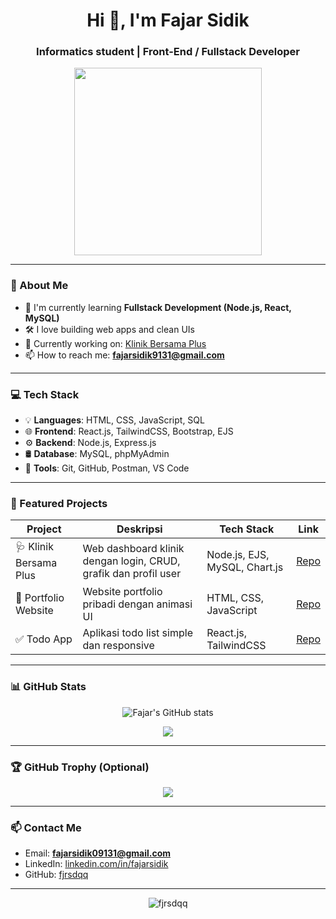 <!-- Profil GitHub README -->

<h1 align="center">Hi 👋, I'm Fajar Sidik</h1>
<h3 align="center">Informatics student | Front-End / Fullstack Developer</h3>

<p align="center">
  <img src="https://media.giphy.com/media/qgQUggAC3Pfv687qPC/giphy.gif" width="300">
</p>

---

### 🧠 About Me

- 🌱 I'm currently learning **Fullstack Development (Node.js, React, MySQL)**
- 🛠 I love building web apps and clean UIs
- 🔭 Currently working on: [Klinik Bersama Plus]([https://github.com/fjrsdqq/klinik-bersama-plus](https://github.com/fjrsdqq/Klinik-Bersama-Plus-Dashboard))
- 📫 How to reach me: **fajarsidik9131@gmail.com**

---

### 💻 Tech Stack

- 💡 **Languages**: HTML, CSS, JavaScript, SQL
- 🌐 **Frontend**: React.js, TailwindCSS, Bootstrap, EJS
- ⚙️ **Backend**: Node.js, Express.js
- 🛢 **Database**: MySQL, phpMyAdmin
- 🧪 **Tools**: Git, GitHub, Postman, VS Code

---

### 🚀 Featured Projects

| Project | Deskripsi | Tech Stack | Link |
|--------|-----------|------------|------|
| 🩺 Klinik Bersama Plus | Web dashboard klinik dengan login, CRUD, grafik dan profil user | Node.js, EJS, MySQL, Chart.js | [Repo]([https://github.com/fjrsdqq/klinik-bersama-plus](https://github.com/fjrsdqq/Klinik-Bersama-Plus-Dashboard)) |
| 💼 Portfolio Website | Website portfolio pribadi dengan animasi UI | HTML, CSS, JavaScript | [Repo](https://github.com/fjrsdqq/portfolio) |
| ✅ Todo App | Aplikasi todo list simple dan responsive | React.js, TailwindCSS | [Repo](https://github.com/fjrsdqq/todo-app) |

---

### 📊 GitHub Stats

<p align="center">
  <img src="https://github-readme-stats.vercel.app/api?username=fjrsdqq&show_icons=true&theme=tokyonight" alt="Fajar's GitHub stats" />
</p>

<p align="center">
  <img src="https://github-readme-stats.vercel.app/api/top-langs/?username=fjrsdqq&layout=compact&theme=tokyonight" />
</p>

---

### 🏆 GitHub Trophy (Optional)
<p align="center">
  <img src="https://github-profile-trophy.vercel.app/?username=fjrsdqq&theme=onedark" />
</p>

---

### 📫 Contact Me

- Email: **fajarsidik09131@gmail.com**
- LinkedIn: [linkedin.com/in/fajarsidik]((https://www.linkedin.com/in/fajar-sidik-141b46321/))
- GitHub: [fjrsdqq](https://github.com/fjrsdqq)

---

<p align="center">
  <img src="https://komarev.com/ghpvc/?username=fjrsdqq&label=Profile+Views&color=blue" alt="fjrsdqq" />
</p>
